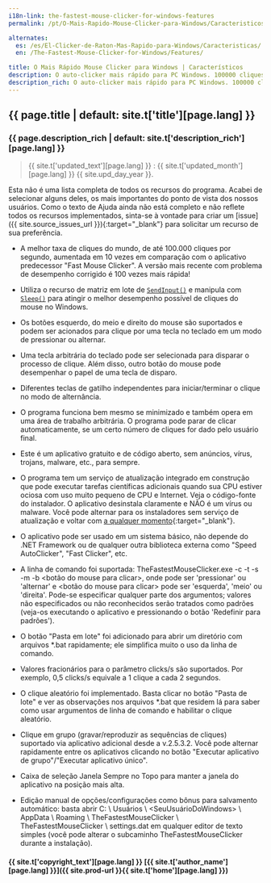 ```yaml
---
i18n-link: the-fastest-mouse-clicker-for-windows-features
permalink: /pt/O-Mais-Rapido-Mouse-Clicker-para-Windows/Caracteristicos/

alternates:
  es: /es/El-Clicker-de-Raton-Mas-Rapido-para-Windows/Caracteristicas/
  en: /The-Fastest-Mouse-Clicker-for-Windows/Features/

title: O Mais Rápido Mouse Clicker para Windows | Característicos
description: O auto-clicker mais rápido para PC Windows. 100000 cliques por segundo. Lista abrangente dos recursos do programa
description_rich: O auto-clicker mais rápido para PC Windows. 100000 cliques por segundo. Lista abrangente dos recursos do programa
---
```


## {{ page.title | default: site.t['title'][page.lang] }}

### {{ page.description_rich | default: site.t['description_rich'][page.lang] }}

> {{ site.t['updated_text'][page.lang] }} : {{ site.t['updated_month'][page.lang] }} {{ site.upd_day_year }}.

Esta não é uma lista completa de todos os recursos do programa. Acabei de selecionar alguns deles, os mais importantes
do ponto de vista dos nossos usuários.
Como o texto de Ajuda ainda não está completo e não reflete todos os recursos implementados, sinta-se à vontade para criar
um [issue]({{ site.source_issues_url }}){:target="_blank"} para solicitar um recurso de sua preferência.

* A melhor taxa de cliques do mundo, de até 100.000 cliques por segundo, aumentada em 10 vezes em comparação com o aplicativo predecessor "Fast Mouse Clicker". A versão mais recente com problema de desempenho corrigido é 100 vezes mais rápida!

* Utiliza o recurso de matriz em lote de <code><a href="https://docs.microsoft.com/en-us/windows/win32/api/winuser/nf-winuser-sendinput" target="_blank">SendInput()</a></code> e manipula com <code><a href="https://docs.microsoft.com/en-us/windows/win32/api/synchapi/nf-synchapi-sleep" target="_blank">Sleep()</a></code> para atingir o melhor desempenho possível de cliques do mouse no Windows.

* Os botões esquerdo, do meio e direito do mouse são suportados e podem ser acionados para clique por uma tecla no teclado em um modo de pressionar ou alternar.

* Uma tecla arbitrária do teclado pode ser selecionada para disparar o processo de clique. Além disso, outro botão do mouse pode desempenhar o papel de uma tecla de disparo.

* Diferentes teclas de gatilho independentes para iniciar/terminar o clique no modo de alternância.

* O programa funciona bem mesmo se minimizado e também opera em uma área de trabalho arbitrária. O programa pode parar de clicar automaticamente, se um certo número de cliques for dado pelo usuário final.

* Este é um aplicativo gratuito e de código aberto, sem anúncios, vírus, trojans, malware, etc., para sempre.

* O programa tem um serviço de atualização integrado em construção que pode executar tarefas científicas adicionais quando sua CPU estiver ociosa com uso muito pequeno de CPU e Internet. Veja o código-fonte do instalador. O aplicativo desinstala claramente e NÃO é um vírus ou malware. Você pode alternar para os instaladores sem serviço de atualização e voltar com [a qualquer momento](https://github.com/windows-2048/The-Fastest-Mouse-Clicker-for-Windows/blob/master/InnoSetupDownloader/README.md){:target="_blank"}.

* O aplicativo pode ser usado em um sistema básico, não depende do .NET Framework ou de qualquer outra biblioteca externa como "Speed ​​AutoClicker", "Fast Clicker", etc.

* A linha de comando foi suportada: TheFastestMouseClicker.exe -c <cliques por segundo> -t <tecla de gatilho> -s <parar em> -m <modo de tecla de gatilho> -b <botão do mouse para clicar>, onde <modo de tecla de gatilho> pode ser 'pressionar' ou 'alternar' e <botão do mouse para clicar> pode ser 'esquerda', 'meio' ou 'direita'. Pode-se especificar qualquer parte dos argumentos; valores não especificados ou não reconhecidos serão tratados como padrões (veja-os executando o aplicativo e pressionando o botão 'Redefinir para padrões').

* O botão "Pasta em lote" foi adicionado para abrir um diretório com arquivos \*.bat rapidamente; ele simplifica muito o uso da linha de comando.

* Valores fracionários para o parâmetro clicks/s são suportados. Por exemplo, 0,5 clicks/s equivale a 1 clique a cada 2 segundos.

* O clique aleatório foi implementado. Basta clicar no botão "Pasta de lote" e ver as observações nos arquivos \*.bat que residem lá para saber como usar argumentos de linha de comando e habilitar o clique aleatório.

* Clique em grupo (gravar/reproduzir as sequências de cliques) suportado via aplicativo adicional desde a v.2.5.3.2. Você pode alternar rapidamente entre os aplicativos clicando no botão "Executar aplicativo de grupo"/"Executar aplicativo único".

* Caixa de seleção Janela Sempre no Topo para manter a janela do aplicativo na posição mais alta.

* Edição manual de opções/configurações como bônus para salvamento automático: basta abrir C: \ Usuários \ \<SeuUsuárioDoWindows\> \ AppData \ Roaming \ TheFastestMouseClicker \ TheFastestMouseClicker \ settings.dat
em qualquer editor de texto simples (você pode alterar o subcaminho TheFastestMouseClicker durante a instalação).


#### {{ site.t['copyright_text'][page.lang] }} [{{ site.t['author_name'][page.lang] }}]({{ site.prod-url }}{{ site.t['home'][page.lang] }})
